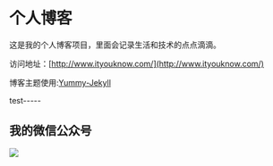 # 个人博客

这是我的个人博客项目，里面会记录生活和技术的点点滴滴。


访问地址：[http://www.ityouknow.com/](http://www.ityouknow.com/)


博客主题使用:[Yummy-Jekyll](https://github.com/DONGChuan/Yummy-Jekyll)

test-----

## 我的微信公众号

![](http://www.ityouknow.com/assets/images/keeppuresmile_430.jpg)